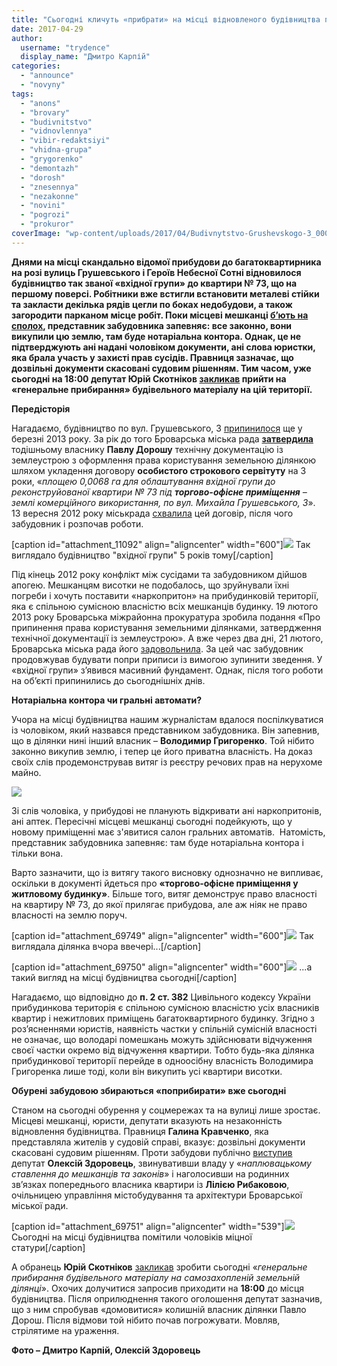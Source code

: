 ```yaml
---
title: "Сьогодні кличуть «прибрати» на місці відновленого будівництва по вул. Грушевського, 3"
date: 2017-04-29
author: 
  username: "trydence"
  display_name: "Дмитро Карпій"
categories: 
  - "announce"
  - "novyny"
tags: 
  - "anons"
  - "brovary"
  - "budivnitstvo"
  - "vidnovlennya"
  - "vibir-redaktsiyi"
  - "vhidna-grupa"
  - "grygorenko"
  - "demontazh"
  - "dorosh"
  - "znesennya"
  - "nezakonne"
  - "novini"
  - "pogrozi"
  - "prokuror"
coverImage: "wp-content/uploads/2017/04/Budivnytstvo-Grushevskogo-3_00004.jpg"
---
```


**Днями на місці скандально відомої прибудови до багатоквартирника на розі вулиць Грушевського і Героїв Небесної Сотні відновилося будівництво так званої «вхідної групи» до квартири № 73, що на першому поверсі. Робітники вже встигли встановити металеві стійки та закласти декілька рядів цегли по боках недобудови, а також загородити парканом місце робіт. Поки місцеві мешканці [б’ють на сполох](https://www.facebook.com/groups/529373443771199/permalink/1510683632306837/), представник забудовника запевняє: все законно, вони викупили цю землю, там буде нотаріальна контора. Однак, це не підтверджують ані надані чоловіком документи, ані слова юристки, яка брала участь у захисті прав сусідів. Правниця зазначає, що дозвільні документи скасовані судовим рішенням. Тим часом, уже сьогодні на 18:00 депутат Юрій Скотніков [закликав](https://www.facebook.com/groups/brovary/permalink/1628083090554984/?comment_id=1628089890554304&comment_tracking=%7B%22tn%22%3A%22R0%22%7D) прийти на «генеральне прибирання» будівельного матеріалу на цій території.**

**Передісторія**

Нагадаємо, будівництво по вул. Грушевського, 3 [припинилося](https://mpz.brovary.org/meshkantsi-bagatopoverhivki-po-grushevskogo-3-vidstoyali-svoyu-pribudinkovu-teritoriyu/) ще у березні 2013 року. За рік до того Броварська міська рада **[затвердила](https://mpz.brovary.org/nezakonne-budivnitstvo-na-grushevskogo-3-prizupinene-zabudovnik-ne-zdayetsya/)** тодішньому власнику **Павлу Дорошу** технічну документацію із землеустрою з оформлення права користування земельною ділянкою шляхом укладення договору **особистого строкового сервітуту** на 3 роки, «_площею 0,0068 га для облаштування вхідної групи до реконструйованої квартири № 73 під_ **_торгово-офісне приміщення_** _– землі комерційного використання, по вул. Михайла Грушевського, 3_». 13 вересня 2012 року міськрада [схвалила](http://docs.brovary.org/p4043/13.09.2012/727-23-06) цей договір, після чого забудовник і розпочав роботи.

\[caption id="attachment\_11092" align="aligncenter" width="600"\][![](https://mpz.brovary.org/wp-content/uploads/2012/12/Image00006.jpg)](https://mpz.brovary.org/wp-content/uploads/2012/12/Image00006.jpg) Так виглядало будівництво "вхідної групи" 5 років тому\[/caption\]

Під кінець 2012 року конфлікт між сусідами та забудовником дійшов апогею. Мешканцям висотки не подобалось, що зруйнували їхні погреби і хочуть поставити «наркопритон» на прибудинковій території, яка є спільною сумісною власністю всіх мешканців будинку. 19 лютого 2013 року Броварська міжрайонна прокуратура зробила подання «Про припинення права користування земельними ділянками, затвердження технічної документації із землеустрою». А вже через два дні, 21 лютого, Броварська міська рада його [задовольнила](http://docs.brovary.org/p6813/21.02.2013/900-30-06). За цей час забудовник продовжував будувати попри приписи із вимогою зупинити зведення. У «вхідної групи» з’явився масивний фундамент. Однак, після того роботи на об’єкті припинились до сьогоднішніх днів.

**Нотаріальна контора чи гральні автомати?**

Учора на місці будівництва нашим журналістам вдалося поспілкуватися із чоловіком, який назвався представником забудовника. Він запевнив, що в ділянки нині інший власник – **Володимир Григоренко**. Той нібито законно викупив землю, і тепер це його приватна власність. На доказ своїх слів продемонстрував витяг із реєстру речових прав на нерухоме майно.

[![](https://mpz.brovary.org/wp-content/uploads/2017/04/Screenshot_41.png)](https://mpz.brovary.org/wp-content/uploads/2017/04/Screenshot_41.png)

Зі слів чоловіка, у прибудові не планують відкривати ані наркопритонів, ані аптек. Пересічні місцеві мешканці сьогодні подейкують, що у новому приміщенні має з'явитися салон гральних автоматів.  Натомість, представник забудовника запевняє: там буде нотаріальна контора і тільки вона.

Варто зазначити, що із витягу такого висновку однозначно не випливає, оскільки в документі йдеться про **«торгово-офісне приміщення у житловому будинку»**. Більше того, витяг демонструє право власності на квартиру № 73, до якої прилягає прибудова, але аж ніяк не право власності на землю поруч.

\[caption id="attachment\_69749" align="aligncenter" width="600"\][![](https://mpz.brovary.org/wp-content/uploads/2017/04/Budivnytstvo-Grushevskogo-3_00006.jpg)](https://mpz.brovary.org/wp-content/uploads/2017/04/Budivnytstvo-Grushevskogo-3_00006.jpg) Так виглядала ділянка вчора ввечері...\[/caption\]

\[caption id="attachment\_69750" align="aligncenter" width="600"\][![](https://mpz.brovary.org/wp-content/uploads/2017/04/zabudova-zdorovets.jpg)](https://mpz.brovary.org/wp-content/uploads/2017/04/zabudova-zdorovets.jpg) ...а такий вигляд на місці будівництва сьогодні\[/caption\]

Нагадаємо, що відповідно до **п. 2 ст. 382** Цивільного кодексу України прибудинкова територія є спільною сумісною власністю усіх власників квартир і нежитлових приміщень багатоквартирного будинку. Згідно з роз’ясненнями юристів, наявність частки у спільній сумісній власності не означає, що володарі помешкань можуть здійснювати відчуження своєї частки окремо від відчуження квартири. Тобто будь-яка ділянка прибудинкової території перейде в одноосібну власність Володимира Григоренка лише тоді, коли він викупить усі квартири висотки.

**Обурені забудовою збираються «поприбирати» вже сьогодні**

Станом на сьогодні обурення у соцмережах та на вулиці лише зростає. Місцеві мешканці, юристи, депутати вказують на незаконність відновлення будівництва. Правниця **Галина Кравченко**, яка представляла жителів у судовій справі, вказує: дозвільні документи скасовані судовим рішенням. Проти забудови публічно [виступив](https://www.facebook.com/aleksey.zdorovec/posts/425990161098657) депутат **Олексій Здоровець**, звинувативши владу у «_наплювацькому ставлення до мешканців та законів_» і наголосивши на родинних зв’язках попереднього власника квартири із **Лілією Рибаковою**, очільницею управління містобудування та архітектури Броварської міської ради.

\[caption id="attachment\_69751" align="aligncenter" width="539"\][![](https://mpz.brovary.org/wp-content/uploads/2017/04/zdorovets-titushky.jpg)](https://mpz.brovary.org/wp-content/uploads/2017/04/zdorovets-titushky.jpg) Сьогодні на місці будівництва помітили чоловіків міцної статури\[/caption\]

А обранець **Юрій Скотніков** [закликав](https://www.facebook.com/groups/brovary/permalink/1628083090554984/?comment_id=1628089890554304&comment_tracking=%7B%22tn%22%3A%22R0%22%7D) зробити сьогодні «_генеральне прибирання будівельного матеріалу на самозахопленій земельній ділянці_». Охочих долучитися запросив приходити на **18:00** до місця будівництва. Після оприлюднення такого оголошення депутат зазначив, що з ним спробував «домовитися» колишній власник ділянки Павло Дорош. Після відмови той нібито почав погрожувати. Мовляв, стрілятиме на ураження.

**Фото – Дмитро Карпій, Олексій Здоровець**
